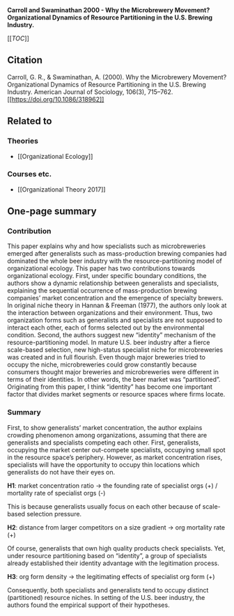 **Carroll and Swaminathan 2000 - Why the Microbrewery Movement? Organizational Dynamics of Resource Partitioning in the U.S. Brewing Industry.**

[[_TOC_]]

## Citation
Carroll, G. R., & Swaminathan, A. (2000). Why the Microbrewery Movement? Organizational Dynamics of Resource Partitioning in the U.S. Brewing Industry. American Journal of Sociology, 106(3), 715–762. [[https://doi.org/10.1086/318962]]

## Related to

### Theories
* [[Organizational Ecology]]

### Courses etc.
* [[Organizational Theory 2017]]

## One-page summary

### Contribution 
This paper explains why and how specialists such as microbreweries emerged after generalists such as mass-production brewing companies had dominated the whole beer industry with the resource-partitioning model of organizational ecology. This paper has two contributions towards organizational ecology. First, under specific boundary conditions, the authors show a dynamic relationship between generalists and specialists, explaining the sequential occurrence of mass-production brewing companies’ market concentration and the emergence of specialty brewers. In original niche theory in Hannan & Freeman (1977), the authors only look at the interaction between organizations and their environment. Thus, two organization forms such as generalists and specialists are not supposed to interact each other, each of forms selected out by the environmental condition. Second, the authors suggest new “identity” mechanism of the resource-partitioning model. In mature U.S. beer industry after a fierce scale-based selection, new high-status specialist niche for microbreweries was created and in full flourish. Even though major breweries tried to occupy the niche, microbreweries could grow constantly because consumers thought major breweries and microbreweries were different in terms of their identities. In other words, the beer market was “partitioned”. Originating from this paper, I think “identity” has become one important factor that divides market segments or resource spaces where firms locate.  

### Summary 
First, to show generalists’ market concentration, the author explains crowding phenomenon among organizations, assuming that there are generalists and specialists competing each other. First, generalists, occupying the market center out-compete specialists, occupying small spot in the resource space’s periphery. However, as market concentration rises, specialists will have the opportunity to occupy thin locations which generalists do not have their eyes on.  

**H1**: market concentration ratio → the founding rate of specialist orgs (+) / mortality rate of specialist orgs (-) 

This is because generalists usually focus on each other because of scale-based selection pressure.  

**H2**: distance from larger competitors on a size gradient → org mortality rate (+) 

Of course, generalists that own high quality products check specialists. Yet, under resource partitioning based on “identity”, a group of specialists already established their identity advantage with the legitimation process. 

**H3**: org form density → the legitimating effects of specialist org form (+) 

Consequently, both specialists and generalists tend to occupy distinct (partitioned) resource niches. In setting of the U.S. beer industry, the authors found the empirical support of their hypotheses.  